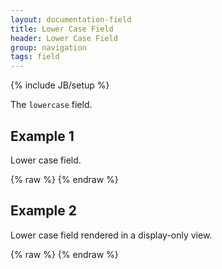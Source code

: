 ```yaml
---
layout: documentation-field
title: Lower Case Field
header: Lower Case Field
group: navigation
tags: field
---
```

{% include JB/setup %}

The ```lowercase``` field.

<!-- INCLUDE_API_DOCS: lowercase -->


## Example 1
Lower case field.
<div id="field1"> </div>
{% raw %}
<script type="text/javascript" id="field1-script">
$("#field1").alpaca({
    "data": "Ice cream is wonderful.",
    "schema": {
        "format": "lowercase"
    }
});
</script>
{% endraw %}


## Example 2
Lower case field rendered in a display-only view.
<div id="field2"> </div>
{% raw %}
<script type="text/javascript" id="field2-script">
$("#field2").alpaca({
    "data": "Ice cream is wonderful.",
    "schema": {
        "format": "lowercase"
    },
    "view": "bootstrap-display"
});
</script>
{% endraw %}